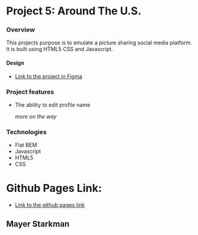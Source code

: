 # Project 5: Around The U.S.


### Overview

This projects purpose is to emulate a picture sharing social media platform.
It is built using HTML5 CSS and Javascript.


#### Design

- [Link to the project in Figma](https://www.figma.com/file/SurN1jaeEQIhuZEDMhmWWf/Sprint-4-Around-The-U.S.-desktop-mobile?node-id=0%3A1)


### Project features

- The ability to edit profile name

  *more on the way*


### Technologies

- Flat BEM
- Javascript
- HTML5
- CSS


# Github Pages Link:

- [Link to the github pages link](https://solomonbarayev.github.io/web_project_4/)


## Mayer Starkman
